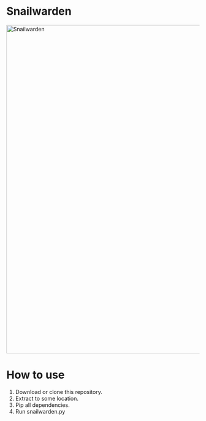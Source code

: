 # Snailwarden
<img width="856" alt="Snailwarden" src="https://github.com/rebmanop/Snailwarden/assets/45130182/ee0befa8-a0e0-4f76-a9d7-088ba88821ca">

# How to use
 1) Download or clone this repository.
 2) Extract to some location.
 3) Pip all dependencies.
 4) Run snailwarden.py
